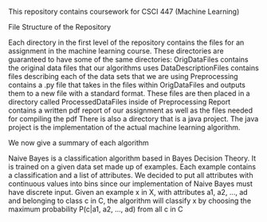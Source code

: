 This repository contains coursework for CSCI 447 (Machine Learning)

File Structure of the Repository

Each directory in the first level of the repository contains the files for an assignment in the machine learning course.
These directories are guaranteed to have some of the same directories:
OrigDataFiles contains the original data files that our algorithms uses
DataDescriptionFiles contains files describing each of the data sets that we are using
Preprocessing contains a .py file that takes in the files within OrigDataFiles and outputs them to a new file with a standard format. These files are then placed in a directory called ProcessedDataFiles inside of Preprocessing
Report contains a written pdf report of our assignment as well as the files needed for compiling the pdf
There is also a directory that is a java project. The java project is the implementation of the actual machine learning algorithm.

We now give a summary of each algorithm

Naive Bayes is a classification algorithm based in Bayes Decision Theory. It is trained on a given data set made up of examples. Each example contains a classification and a list of attributes. We decided to put all attributes with continuous values into bins since our implementation of Naive Bayes must have discrete input.
Given an example x in X, with attributes a1, a2, ..., ad and belonging to class c in C, the algorithm will classify x by choosing the maximum probability P(c|a1, a2, ..., ad) from all c in C
